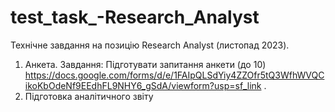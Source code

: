 # test_task_-Research_Analyst
Технічне завдання на позицію Research Analyst (листопад 2023). 
1.  Анкета. Завдання: Підготувати запитання анкети (до 10) https://docs.google.com/forms/d/e/1FAIpQLSdYiy4ZZOfr5tQ3WfhWVQCikoKbOdeNf9EEdhFL9NHY6_gSdA/viewform?usp=sf_link .
2.  Підготовка аналітичного звіту

